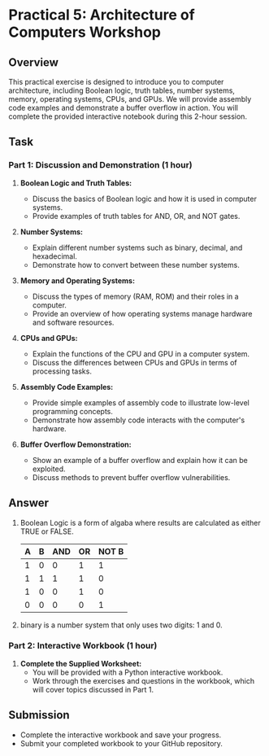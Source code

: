 # Practical 5: Architecture of Computers Workshop

## Overview

This practical exercise is designed to introduce you to computer architecture, including Boolean logic, truth tables, number systems, memory, operating systems, CPUs, and GPUs. We will provide assembly code examples and demonstrate a buffer overflow in action. You will complete the provided interactive notebook during this 2-hour session.

## Task

### Part 1: Discussion and Demonstration (1 hour)

1. **Boolean Logic and Truth Tables:**
   - Discuss the basics of Boolean logic and how it is used in computer systems.
   - Provide examples of truth tables for AND, OR, and NOT gates.
   <!-- - Example:
   | A | B | AND | OR | NOT A |
   |---|---|-----|----|-------|
   | 0 | 0 |  0  | 0  |   1   |
   | 0 | 1 |  0  | 1  |   1   |
   | 1 | 0 |  0  | 1  |   0   |
   | 1 | 1 |  1  | 1  |   0   |
   -->

2. **Number Systems:**
   - Explain different number systems such as binary, decimal, and hexadecimal.
   - Demonstrate how to convert between these number systems.

3. **Memory and Operating Systems:**
   - Discuss the types of memory (RAM, ROM) and their roles in a computer.
   - Provide an overview of how operating systems manage hardware and software resources.

4. **CPUs and GPUs:**
   - Explain the functions of the CPU and GPU in a computer system.
   - Discuss the differences between CPUs and GPUs in terms of processing tasks.

5. **Assembly Code Examples:**
   - Provide simple examples of assembly code to illustrate low-level programming concepts.
   - Demonstrate how assembly code interacts with the computer's hardware.

6. **Buffer Overflow Demonstration:**
   - Show an example of a buffer overflow and explain how it can be exploited.
   - Discuss methods to prevent buffer overflow vulnerabilities.

## **Answer**

1.
   Boolean Logic is a form of algaba where results are calculated as either TRUE or FALSE.

   | A | B | AND | OR | NOT B |
   |---|---|-----|----|-------|
   | 1 | 0 |  0  | 1  |   1   |
   | 1 | 1 |  1  | 1  |   0   |
   | 1 | 0 |  0  | 1  |   0   |
   | 0 | 0 |  0  | 0  |   1   |

2.
   binary is a number system that only uses two digits: 1 and 0.



### Part 2: Interactive Workbook (1 hour)

1. **Complete the Supplied Worksheet:**
   - You will be provided with a Python interactive workbook.
   - Work through the exercises and questions in the workbook, which will cover topics discussed in Part 1.

## Submission

- Complete the interactive workbook and save your progress.
- Submit your completed workbook to your GitHub repository.
